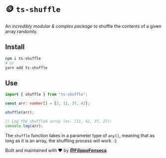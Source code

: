 # 🪙 `ts-shuffle`

An *incredibly modular & complex package* to shuffle the contents of a given array randomly.

## Install

```bash
npm i ts-shuffle
# or
yarn add ts-shuffle
```

## Use

```ts
import { shuffle } from "ts-shuffle";

const arr: number[] = [2, 11, 37, 42];

shuffle(arr);

// Log the shuffled array (ex. [11, 42, 37, 2]):
console.log(arr);
```

The `shuffle` function takes in a parameter type of `any[]`, meaning that as long as it is an array, the shuffling process will work. :)

Built and maintained with ❤️ by [**@FilippoFonseca**](https://twitter.com/FilippoFonseca).
